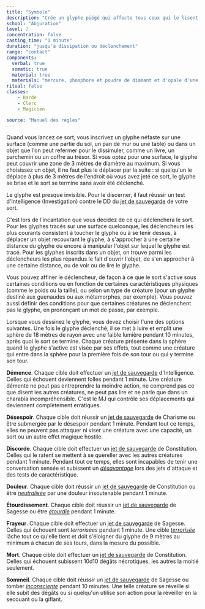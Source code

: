 ```yaml
---
title: "Symbole"
description: "Crée un glyphe piégé qui affecte tous ceux qui le lisent."
school: "Abjuration"
level: 7
concentration: false
casting_time: "1 minute"
duration: "jusqu'à dissipation ou déclenchement"
range: "contact"
components:
  verbal: true
  somatic: true
  material: true
  materials: "mercure, phosphore et poudre de diamant et d'opale d'une valeur totale d'au moins 1000 po, que le sort consume"
ritual: false
classes:
    - Barde
    - Clerc
    - Magicien

source: "Manuel des règles"
---
```

Quand vous lancez ce sort, vous inscrivez un glyphe néfaste sur une surface (comme une partie du sol, un pan de mur ou une table) ou dans un objet que l'on peut refermer pour le dissimuler, comme un livre, un parchemin ou un coffre au trésor. Si vous optez pour une surface, le glyphe peut couvrir une zone de 3 mètres de diamètre au maximum. Si vous choisissez un objet, il ne faut plus le déplacer par la suite : si quelqu'un le déplace à plus de 3 mètres de l'endroit où vous avez jeté ce sort, le glyphe se brise et le sort se termine sans avoir été déclenché.

Le glyphe est presque invisible. Pour le discerner, il faut réussir un test d'Intelligence (Investigation) contre le DD du [jet de sauvegarde](/utiliser-les-caracteristiques#jets-de-sauvegarde) de votre sort.

C'est lors de l'incantation que vous décidez de ce qui déclenchera le sort. Pour les glyphes tracés sur une surface quelconque, les déclencheurs les plus courants consistent à toucher le glyphe ou à se tenir dessus, à déplacer un objet recouvrant le glyphe, à s'approcher à une certaine distance du glyphe ou encore à manipuler l'objet sur lequel le glyphe est tracé. Pour les glyphes inscrits dans un objet, on trouve parmi les déclencheurs les plus répandus le fait d'ouvrir l'objet, de s'en approcher à une certaine distance, ou de voir ou de lire le glyphe.

Vous pouvez affiner le déclencheur, de façon à ce que le sort s'active sous certaines conditions ou en fonction de certaines caractéristiques physiques (comme le poids ou la taille), ou selon un type de créature (pour un glyphe destiné aux guenaudes ou aux métamorphes, par exemple). Vous pouvez aussi définir des conditions pour que certaines créatures ne déclenchent pas le glyphe, en prononçant un mot de passe, par exemple.

Lorsque vous dessinez le glyphe, vous devez choisir l'une des options suivantes. Une fois le glyphe déclenché, il se met à luire et emplit une sphère de 18 mètres de rayon avec une faible lumière pendant 10 minutes, après quoi le sort se termine. Chaque créature présente dans la sphère quand le glyphe s'active est visée par ses effets, tout comme une créature qui entre dans la sphère pour la première fois de son tour ou qui y termine son tour.

**Démence**. Chaque cible doit effectuer un [jet de sauvegarde](/utiliser-les-caracteristiques#jets-de-sauvegarde) d'Intelligence. Celles qui échouent deviennent folles pendant 1 minute. Une créature démente ne peut pas entreprendre la moindre action, ne comprend pas ce que disent les autres créatures, ne peut pas lire et ne parle que dans un charabia incompréhensible. C'est le MJ qui contrôle ses déplacements qui deviennent complètement erratiques.

**Désespoir**. Chaque cible doit réussir un [jet de sauvegarde](/utiliser-les-caracteristiques#jets-de-sauvegarde) de Charisme ou être submergée par le désespoir pendant 1 minute. Pendant tout ce temps, elles ne peuvent pas attaquer ni viser une créature avec une capacité, un sort ou un autre effet magique hostile.

**Discorde**. Chaque cible doit effectuer un [jet de sauvegarde](/utiliser-les-caracteristiques#jets-de-sauvegarde) de Constitution. Celles qui le ratent se mettent à se quereller avec les autres créatures pendant 1 minute. Pendant tout ce temps, elles sont incapables de tenir une conversation sensée et subissent un [_désavantage_](/utiliser-les-caracteristiques#avantage-et-désavantage) lors des jets d'attaque et des tests de caractéristique.

**Douleur**. Chaque cible doit réussir un [jet de sauvegarde](/utiliser-les-caracteristiques#jets-de-sauvegarde) de Constitution ou être [_neutralisée_](/gerer-la-sante-du-personnage#neutralisé) par une douleur insoutenable pendant 1 minute.

**Étourdissement**. Chaque cible doit réussir un [jet de sauvegarde](/utiliser-les-caracteristiques#jets-de-sauvegarde) de Sagesse ou être [_étourdie_](/gerer-la-sante-du-personnage#étourdi) pendant 1 minute.

**Frayeur**. Chaque cible doit effectuer un [jet de sauvegarde](/utiliser-les-caracteristiques#jets-de-sauvegarde) de Sagesse. Celles qui échouent sont _terrorisées_ pendant 1 minute. Une cible [_terrorisée_](/gerer-la-sante-du-personnage#terrorisé) lâche tout ce qu'elle tient et doit s'éloigner du glyphe de 9 mètres au minimum à chacun de ses tours, dans la mesure du possible.

**Mort**. Chaque cible doit effectuer un [jet de sauvegarde](/utiliser-les-caracteristiques#jets-de-sauvegarde) de Constitution. Celles qui échouent subissent 10d10 dégâts nécrotiques, les autres la moitié seulement.

**Sommeil**. Chaque cible doit réussir un [jet de sauvegarde](/utiliser-les-caracteristiques#jets-de-sauvegarde) de Sagesse ou tomber [_inconsciente_](/gerer-la-sante-du-personnage#inconscient) pendant 10 minutes. Une telle créature se réveille si elle subit des dégâts ou si quelqu'un utilise son action pour la réveiller en la secouant ou la giflant.
